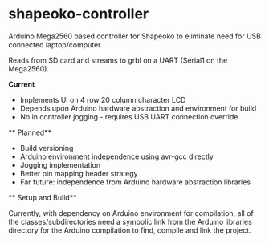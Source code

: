 shapeoko-controller
===================

Arduino Mega2560 based controller for Shapeoko to eliminate need for USB connected laptop/computer.

Reads from SD card and streams to grbl on a UART (Serial1 on the Mega2560).

**Current**

  * Implements UI on 4 row 20 column character LCD
  * Depends upon Arduino hardware abstraction and environment for build
  * No in controller jogging - requires USB UART connection override

** Planned**
  * Build versioning
  * Arduino environment independence using avr-gcc directly
  * Jogging implementation
  * Better pin mapping header strategy
  * Far future: independence from Arduino hardware abstraction libraries

** Setup and Build**

Currently, with dependency on Arduino environment for compilation, all of the classes/subdirectories
need a symbolic link from the Arduino libraries directory for the Arduino compilation to
find, compile and link the project.
